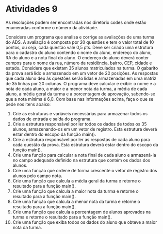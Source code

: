 <h1>Atividades 9 </h1>

<p> As resoluções podem ser encontradas nos diretório codes onde estão enumeradas conforme o número da atividade. </p>

<p>Considere um programa que analisa e corrige as avaliações de uma turma do ADS. A avaliação é composta por 20
questões e tem o valor total de 10 pontos, ou seja, cada questão vale 0,5 pts.
Deve ser criado uma estrutura para o cadastro do aluno contendo o nome do aluno, endereço do aluno, RA do aluno e
a nota final do aluno. O endereço do aluno deverá conter campos para o nome da rua, número da residência, bairro,
CEP, cidade e estado. Considere que existam 35 alunos matriculados na turma.
O gabarito da prova será lido e armazenado em um vetor de 20 posições.
As respostas que cada aluno deu às questões serão lidas e armazenadas em uma matriz de 35 linhas por 20 colunas.
O programa deve calcular e exibir: o nome e a nota de cada aluno, a maior e a menor nota da turma, a média de cada
aluno, a média geral da turma e a porcentagem de aprovação, sabendo-se que a nota mínima é 6,0.
Com base nas informações acima, faça o que se pede nos itens abaixo:</p>


<ol>
<li>Crie as estruturas e variáveis necessárias para armazenar todos os dados de entrada e saída do programa.</li>
<li>Crie a estrutura responsável por ler todos os dados de todos os 35 alunos, armazenando-os em um vetor de registro.
Esta estrutura deverá estar dentro do escopo da função main().</li>
<li>Crie a estrutura responsável por ler as respostas de cada aluno para cada questão da prova. Esta estrutura deverá estar
dentro do escopo da função main().</li>
<li>Crie uma função para calcular a nota final de cada aluno e armazená-la no campo adequado definido na estrutura que
contém os dados dos alunos.</li>
<li>Crie uma função que ordene de forma crescente o vetor de registro dos alunos pelo campo nota.</li>
<li>Crie uma função que calcula a média geral da turma e retorne o resultado para a função main().</li>
<li>Crie uma função que calcula a maior nota da turma e retorne o resultado para a função main().</li>
<li>Crie uma função que calcula a menor nota da turma e retorne o resultado para a função main().</li>
<li>Crie uma função que calcula a porcentagem de alunos aprovados na turma e retorne o resultado para a função main().</li>
<li>Crie uma função que exiba todos os dados do aluno que obteve a maior nota da turma.</li>
</ol>
